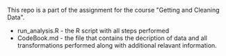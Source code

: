This repo is a part of the assignment for the course "Getting and Cleaning Data".

- run_analysis.R - the R script with all steps performed
- CodeBook.md -  the file that contains the decription of data and all transformations performed along with additional relavant information.